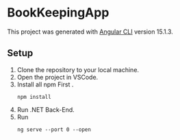 # BookKeepingApp

This project was generated with [Angular CLI](https://github.com/angular/angular-cli) version 15.1.3.

## Setup
1. Clone the repository to your local machine.
2. Open the project in VSCode.
3. Install all npm First . 
    ```
    npm install
    ```
4. Run .NET Back-End.
5. Run 
   ```
   ng serve --port 0 --open
   ```


